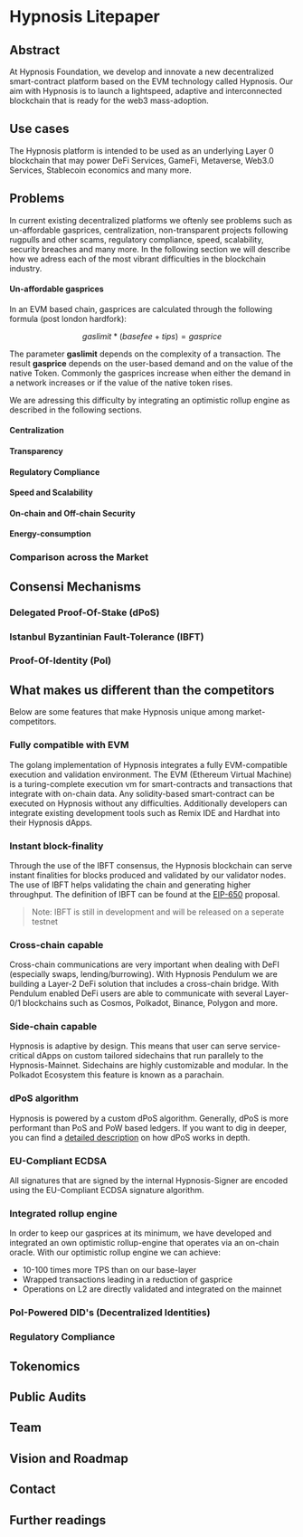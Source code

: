 # Hypnosis Litepaper

## Abstract

At Hypnosis Foundation, we develop and innovate a new decentralized smart-contract platform based on the EVM technology called Hypnosis. Our aim with Hypnosis is to launch a lightspeed, adaptive and interconnected blockchain that is ready for the web3 mass-adoption. 

## Use cases

The Hypnosis platform is intended to be used as an underlying Layer 0 blockchain that may power DeFi Services, GameFi, Metaverse, Web3.0 Services, Stablecoin economics and many more. 

## Problems

In current existing decentralized platforms we oftenly see problems such as un-affordable gasprices, centralization, non-transparent projects following rugpulls and other scams, regulatory compliance, speed, scalability, security breaches and many more. In the following section we will describe how we adress each of the most vibrant difficulties in the blockchain industry.


#### Un-affordable gasprices

In an EVM based chain, gasprices are calculated through the following formula (post london hardfork): 

```math
gaslimit * (basefee+ tips) = gasprice
```

The parameter **gaslimit** depends on the complexity of a transaction. The result **gasprice** depends on the user-based demand and on the value of the native Token. 
Commonly the gasprices increase when either the demand in a network increases or if the value of the native token rises.

We are adressing this difficulty by integrating an optimistic rollup engine as described in the following sections.

#### Centralization

#### Transparency

#### Regulatory Compliance

#### Speed and Scalability

#### On-chain and Off-chain Security

#### Energy-consumption

### Comparison across the Market

## Consensi Mechanisms

### Delegated Proof-Of-Stake (dPoS)

### Istanbul Byzantinian Fault-Tolerance (IBFT)

### Proof-Of-Identity (PoI)

## What makes us different than the competitors

Below are some features that make Hypnosis unique among market-competitors.

### Fully compatible with EVM

The golang implementation of Hypnosis integrates a fully EVM-compatible execution and validation environment. The EVM (Ethereum Virtual Machine) is a turing-complete execution vm for smart-contracts and transactions that integrate with on-chain data. Any solidity-based smart-contract can be executed on Hypnosis without any difficulties. Additionally developers can integrate existing development tools such as Remix IDE and Hardhat into their Hypnosis dApps. 

### Instant block-finality

Through the use of the IBFT consensus, the Hypnosis blockchain can serve instant finalities for blocks produced and validated by our validator nodes.
The use of IBFT helps validating the chain and generating higher throughput. The definition of IBFT can be found at the [EIP-650](https://github.com/ethereum/EIPs/issues/650) proposal. 

> Note: IBFT is still in development and will be released on a seperate testnet

### Cross-chain capable

Cross-chain communications are very important when dealing with DeFI (especially swaps, lending/burrowing). With Hypnosis Pendulum we are building a Layer-2 DeFi solution that includes a cross-chain bridge. With Pendulum enabled DeFi users are able to communicate with several Layer-0/1 blockchains such as Cosmos, Polkadot, Binance, Polygon and more.

### Side-chain capable

Hypnosis is adaptive by design. This means that user can serve service-critical dApps on custom tailored sidechains that run parallely to the Hypnosis-Mainnet. Sidechains are highly customizable and modular. In the Polkadot Ecosystem this feature is known as a parachain.

### dPoS algorithm

Hypnosis is powered by a custom dPoS algorithm. Generally, dPoS is more performant than PoS and PoW based ledgers. If you want to dig in deeper, you can find a [detailed description](https://www.geeksforgeeks.org/delegated-proof-of-stake/) on how dPoS works in depth.

### EU-Compliant ECDSA 

All signatures that are signed by the internal Hypnosis-Signer are encoded using the EU-Compliant ECDSA signature algorithm. 

### Integrated rollup engine

In order to keep our gasprices at its minimum, we have developed and integrated an own optimistic rollup-engine that operates via an on-chain oracle. With our optimistic rollup engine we can achieve:

- 10-100 times more TPS than on our base-layer
- Wrapped transactions leading in a reduction of gasprice
- Operations on L2 are directly validated and integrated on the mainnet   

### PoI-Powered DID's (Decentralized Identities)

### Regulatory Compliance

## Tokenomics

## Public Audits

## Team

## Vision and Roadmap

## Contact

## Further readings
